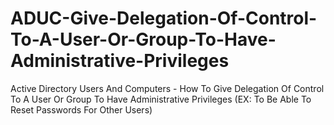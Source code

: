 # ADUC-Give-Delegation-Of-Control-To-A-User-Or-Group-To-Have-Administrative-Privileges
Active Directory Users And Computers - How To Give Delegation Of Control To A User Or Group To Have Administrative Privileges (EX: To Be Able To Reset Passwords For Other Users)
